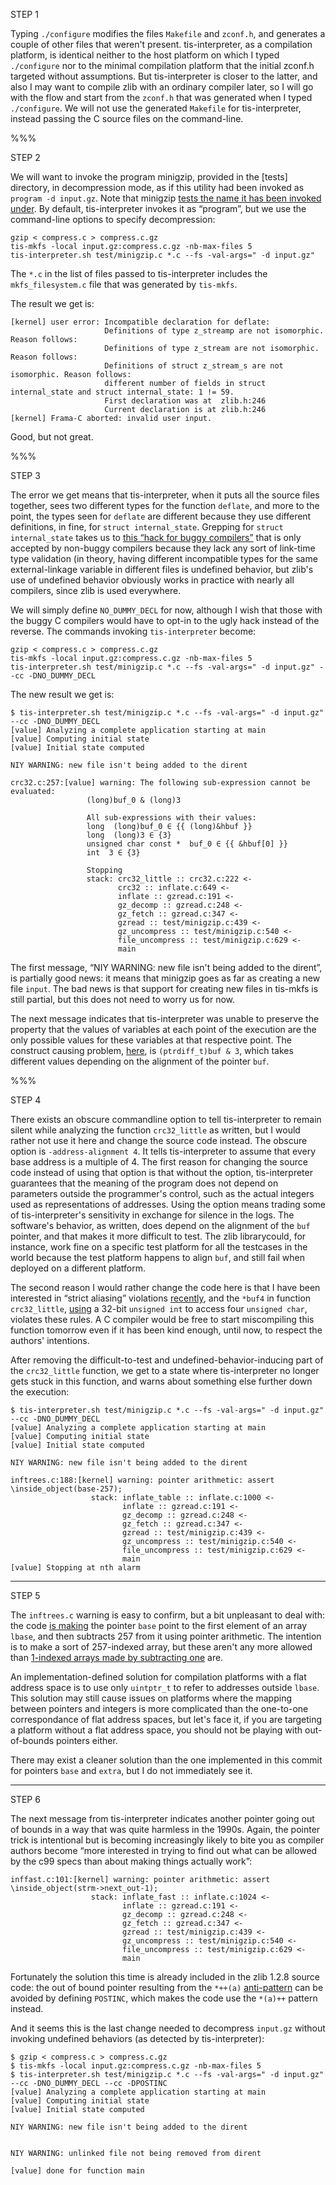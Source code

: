 STEP 1

Typing `./configure` modifies the files `Makefile` and `zconf.h`, and generates a couple of other files that weren't present. tis-interpreter, as a compilation platform, is identical neither  to the host platform on which I typed `./configure` nor to the minimal compilation platform that the initial zconf.h targeted without assumptions. But tis-interpreter is closer to the latter, and also I may want to compile zlib with an ordinary compiler later, so I will go with the flow and start from the `zconf.h` that was generated when I typed `./configure`. We will not use the generated `Makefile` for tis-interpreter, instead passing the C source files on the command-line.

%%%

STEP 2

We will want to invoke the program minigzip, provided in the [tests] directory, in decompression mode, as if this utility had been invoked as `program -d input.gz`. Note that minigzip [tests the name it has been invoked under](https://github.com/pascal-cuoq/zlib-fork/blob/6efef49d0ffd78f82e1ae7127cc3819d64ebc219/test/minigzip.c#L579). By default, tis-interpreter invokes it as “program”, but we use the command-line options to specify decompression:

```
gzip < compress.c > compress.c.gz
tis-mkfs -local input.gz:compress.c.gz -nb-max-files 5
tis-interpreter.sh test/minigzip.c *.c --fs -val-args=" -d input.gz"
```

The `*.c` in the list of files passed to tis-interpreter includes the `mkfs_filesystem.c` file that was generated by `tis-mkfs`.

The result we get is:
```
[kernel] user error: Incompatible declaration for deflate:
                     Definitions of type z_streamp are not isomorphic. Reason follows:
                     Definitions of type z_stream are not isomorphic. Reason follows:
                     Definitions of struct z_stream_s are not isomorphic. Reason follows:
                     different number of fields in struct internal_state and struct internal_state: 1 != 59.
                     First declaration was at  zlib.h:246
                     Current declaration is at zlib.h:246
[kernel] Frama-C aborted: invalid user input.
```

Good, but not great.

%%%

STEP 3

The error we get means that tis-interpreter, when it puts all the source files together, sees two different types for the function `deflate`, and more to the point, the types seen for `deflate` are different because they use different definitions, in fine, for `struct internal_state`. Grepping for `struct internal_state` takes us to [this “hack for buggy compilers”](https://github.com/pascal-cuoq/zlib-fork/blob/a52f0241f72433b69fd558100a32d927d9571e20/zlib.h#L1740) that is only accepted by non-buggy compilers because they lack any sort of link-time type validation (in theory, having different incompatible types for the same external-linkage variable in different files is undefined behavior, but zlib's use of undefined behavior obviously works in practice with nearly all compilers, since zlib is used everywhere.

We will simply define `NO_DUMMY_DECL` for now, although I wish that those with the buggy C compilers would have to opt-in to the ugly hack instead of the reverse. The commands invoking `tis-interpreter` become:

```
gzip < compress.c > compress.c.gz
tis-mkfs -local input.gz:compress.c.gz -nb-max-files 5
tis-interpreter.sh test/minigzip.c *.c --fs -val-args=" -d input.gz" --cc -DNO_DUMMY_DECL
```

The new result we get is:
```
$ tis-interpreter.sh test/minigzip.c *.c --fs -val-args=" -d input.gz" --cc -DNO_DUMMY_DECL
[value] Analyzing a complete application starting at main
[value] Computing initial state
[value] Initial state computed

NIY WARNING: new file isn't being added to the dirent

crc32.c:257:[value] warning: The following sub-expression cannot be evaluated:
                 (long)buf_0 & (long)3
                 
                 All sub-expressions with their values:
                 long  (long)buf_0 ∈ {{ (long)&hbuf }}
                 long  (long)3 ∈ {3}
                 unsigned char const *  buf_0 ∈ {{ &hbuf[0] }}
                 int  3 ∈ {3}
                 
                 Stopping
                 stack: crc32_little :: crc32.c:222 <-
                        crc32 :: inflate.c:649 <-
                        inflate :: gzread.c:191 <-
                        gz_decomp :: gzread.c:248 <-
                        gz_fetch :: gzread.c:347 <-
                        gzread :: test/minigzip.c:439 <-
                        gz_uncompress :: test/minigzip.c:540 <-
                        file_uncompress :: test/minigzip.c:629 <-
                        main
```

The first message, “NIY WARNING: new file isn't being added to the dirent”, is partially good news: it means that minigzip goes as far as creating a new file `input`. The bad news is that support for creating new files in tis-mkfs is still partial, but this does not need to worry us for now.

The next message indicates that tis-interpreter was unable to preserve the property that the values of variables at each point of the execution are the only possible values for these variables at that respective point. The construct causing problem, [here](https://github.com/pascal-cuoq/zlib-fork/blob/a52f0241f72433b69fd558100a32d927d9571e20/crc32.c#L257), is `(ptrdiff_t)buf & 3`, which takes different values depending on the alignment of the pointer `buf`.

%%%

STEP 4

There exists an obscure commandline option to tell tis-interpreter to remain silent while analyzing the function `crc32_little` as written, but I would rather not use it here and change the source code instead. The obscure option is `-address-alignment 4`. It tells tis-interpreter to assume that every base address is a multiple of 4. The first reason for changing the source code instead of using that option is that without the option, tis-interpreter guarantees that the meaning of the program does not depend on parameters outside the programmer's control, such as the actual integers used as representations of addresses. Using the option means trading some of tis-interpreter's sensitivity in exchange for silence in the logs. The software's behavior, as written, does depend on the alignment of the `buf` pointer, and that makes it more difficult to test. The zlib librarycould, for instance, work fine on a specific test platform for all the testcases in the world because the test platform happens to align `buf`, and still fail when deployed on a different platform.

The second reason I would rather change the code here is that I have been interested in “strict aliasing” violations [recently](http://trust-in-soft.com/how-do-you-report-bugs-that-you-alone-can-see/), and the `*buf4` in function `crc32_little`, [using](https://github.com/pascal-cuoq/zlib-fork/blob/a52f0241f72433b69fd558100a32d927d9571e20/crc32.c#L241) a 32-bit `unsigned int` to access four `unsigned char`, violates these rules. A C compiler would be free to start miscompiling this function tomorrow even if it has been kind enough, until now, to respect the authors' intentions.

After removing the difficult-to-test and undefined-behavior-inducing part of the `crc32_little` function, we get to a state where tis-interpreter no longer gets stuck in this function, and warns about something else further down the execution:

```
$ tis-interpreter.sh test/minigzip.c *.c --fs -val-args=" -d input.gz" --cc -DNO_DUMMY_DECL
[value] Analyzing a complete application starting at main
[value] Computing initial state
[value] Initial state computed

NIY WARNING: new file isn't being added to the dirent

inftrees.c:188:[kernel] warning: pointer arithmetic: assert \inside_object(base-257);
                  stack: inflate_table :: inflate.c:1000 <-
                         inflate :: gzread.c:191 <-
                         gz_decomp :: gzread.c:248 <-
                         gz_fetch :: gzread.c:347 <-
                         gzread :: test/minigzip.c:439 <-
                         gz_uncompress :: test/minigzip.c:540 <-
                         file_uncompress :: test/minigzip.c:629 <-
                         main
[value] Stopping at nth alarm
```

---

STEP 5

The `inftrees.c` warning is easy to confirm, but a bit unpleasant to deal with: the code [is making](https://github.com/pascal-cuoq/zlib-fork/blob/6efef49d0ffd78f82e1ae7127cc3819d64ebc219/inftrees.c#L187-L188) the pointer `base` point to the first element of an array `lbase`, and then subtracts 257 from it using pointer arithmetic. The intention is to make a sort of 257-indexed array, but these aren't any more allowed than [1-indexed arrays made by subtracting one](http://blog.regehr.org/archives/1292) are.

An implementation-defined solution for compilation platforms with a flat address space is to use only `uintptr_t` to refer to addresses outside `lbase`. This solution may still cause issues on platforms where the mapping between pointers and integers is more complicated than the one-to-one correspondance of flat address spaces, but let's face it, if you are targeting a platform without a flat address space, you should not be playing with out-of-bounds pointers either.

There may exist a cleaner solution than the one implemented in this commit for pointers `base` and `extra`, but I do not immediately see it.

---

STEP 6

The next message from tis-interpreter indicates another pointer going out of bounds in a way that was quite harmless in the 1990s. Again, the pointer trick is intentional but is becoming increasingly likely to bite you as compiler authors become “more interested in trying to find out what can be allowed by the c99 specs than about making things actually work”:

```
inffast.c:101:[kernel] warning: pointer arithmetic: assert \inside_object(strm->next_out-1);
                  stack: inflate_fast :: inflate.c:1024 <-
                         inflate :: gzread.c:191 <-
                         gz_decomp :: gzread.c:248 <-
                         gz_fetch :: gzread.c:347 <-
                         gzread :: test/minigzip.c:439 <-
                         gz_uncompress :: test/minigzip.c:540 <-
                         file_uncompress :: test/minigzip.c:629 <-
                         main
```

Fortunately the solution this time is already included in the zlib 1.2.8 source code: the out of bound pointer resulting from the `*++(a)` [anti-pattern](https://github.com/pascal-cuoq/zlib-fork/blob/523520f0c92f5d8a40d7f53c532cd02784176185/inffast.c#L24-L30) can be avoided by defining `POSTINC`, which makes the code use the `*(a)++` pattern instead.

And it seems this is the last change needed to decompress `input.gz` without invoking undefined behaviors (as detected by tis-interpreter):

```
$ gzip < compress.c > compress.c.gz
$ tis-mkfs -local input.gz:compress.c.gz -nb-max-files 5
$ tis-interpreter.sh test/minigzip.c *.c --fs -val-args=" -d input.gz" --cc -DNO_DUMMY_DECL --cc -DPOSTINC
[value] Analyzing a complete application starting at main
[value] Computing initial state
[value] Initial state computed

NIY WARNING: new file isn't being added to the dirent


NIY WARNING: unlinked file not being removed from dirent

[value] done for function main
```

